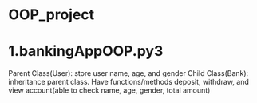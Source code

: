# OOP_project
# 1.bankingAppOOP.py3
  Parent Class(User): store user name, age, and gender
  Child Class(Bank): inheritance parent class. Have functions/methods deposit, withdraw, and view account(able to check name, age, gender, total amount)
